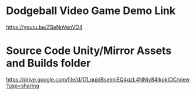 # Dodgeball Video Game Demo Link
https://youtu.be/ZSeNnVenVD4

# Source Code Unity/Mirror Assets and Builds folder
https://drive.google.com/file/d/17LqqjdBselmiEQ4qzL4NNjy84lkpktDC/view?usp=sharing
